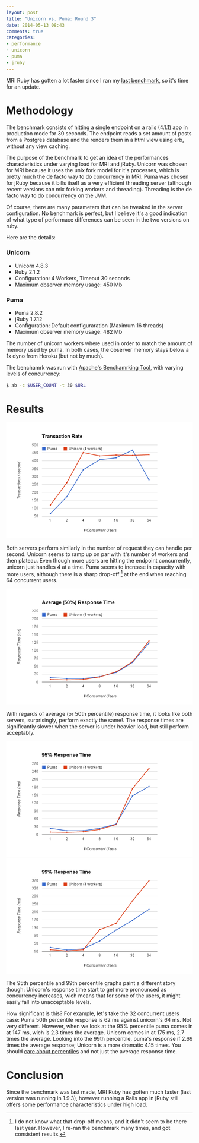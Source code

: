 ```yaml
---
layout: post
title: "Unicorn vs. Puma: Round 3"
date: 2014-05-13 08:43
comments: true
categories:
- performance
- unicorn
- puma
- jruby
---
```


MRI Ruby has gotten a lot faster since I ran my [last benchmark][1], so it's time for an update.

<!--- more -->

Methodology
===========

The benchmark consists of hitting a single endpoint on a rails (4.1.1) app  in production mode for 30 seconds. The endpoint reads a set amount of posts from a Postgres database and the renders them in a html view using erb, without any view caching.

The purpose of the benchmark  to get an idea of the performances characteristics under varying load for MRI and jRuby. Unicorn was chosen for MRI because it uses the unix fork model for it's processes, which is pretty much the de facto way to do concurrency in MRI. Puma was chosen for jRuby because it bills itself as a very efficient threading server (although recent versions can mix forking workers and threading). Threading is the de facto way to do concurrency on the JVM.

Of course, there are many parameters that can be  tweaked in the server configuration. No benchmark is perfect, but I believe it's a good indication of what type of performace differences can be seen in the two versions on ruby.

Here are the details:

### Unicorn
- Unicorn 4.8.3
- Ruby 2.1.2
- Configuration: 4 Workers, Timeout 30 seconds
- Maximum observer memory usage: 450 Mb

### Puma
- Puma 2.8.2
- jRuby 1.7.12
- Configuration: Default configuraration (Maximum 16 threads)
- Maximum observer memory usage: 482 Mb

The number of unicorn workers where used in order to match the amount of memory used by puma. In both cases, the observer memory stays below a 1x dyno from Heroku (but not by much).

The benchamrk was run with [Apache's Benchamrking Tool][2], with varying levels of concurrency:

``` bash
$ ab -c $USER_COUNT -t 30 $URL
```

Results
=======

![Transaction Rate: Unicorn, Puma](/assets/images/unicorn_puma_round_3/transaction_rate.png)

Both servers perform similarly in the number of request they can handle per second. Unicorn seems to ramp up on par with it's number of workers and then plateau. Even though more users are hitting the endpoint concurrently, unicorn just handles 4 at a time. Puma seems to increase in capacity with more users, although there is a sharp drop-off [^1] at the end when reaching 64 concurrent users.

![Response Time 50th percentile](/assets/images/unicorn_puma_round_3/response_time_50_percentile.png)

With regards of average (or 50th percentile) response time, it looks like both servers, surprisingly, perform exactly the same!. The response times are significantly slower when the server is under heavier load, but still perform acceptably.

![Response Time 95th percentile](/assets/images/unicorn_puma_round_3/response_time_95_percentile.png)
![Response Time 99th percentile](/assets/images/unicorn_puma_round_3/response_time_99_percentile.png)

The 95th percentile and 99th percentile graphs paint a different story though: Unicorn's response time start to get more pronounced as concurrency increases, wich means that for some of the users, it might easily fall into unacceptable levels.

How significant is this? For example, let's take the 32 concurrent users case: Puma 50th percentile response is 62 ms against unicorn's 64 ms. Not very different. However, when we look at the 95% percentile puma comes in at 147 ms, wich is 2.3 times the average. Unicorn comes in at 175 ms, 2.7 times the average. Looking into the 99th percentile, puma's response if 2.69 times the average response; Unicorn is a more dramatic 4.15 times. You should [care about percentiles][3] and not just the average response time.

Conclusion
==========

Since the benchmark was last made, MRI Ruby has gotten much faster (last version was running in 1.9.3), however running a Rails app in jRuby still offers some performance characteristics under high load.

[^1]: I do not know what that drop-off means, and it didn't seem to be there last year. However, I re-ran the benchmark many times, and got consistent results.

[1]: /blog/2013/05/20/unicorn-vs-puma-redux/
[2]: https://httpd.apache.org/docs/2.2/programs/ab.html
[3]: http://apmblog.compuware.com/2012/11/14/why-averages-suck-and-percentiles-are-great/
